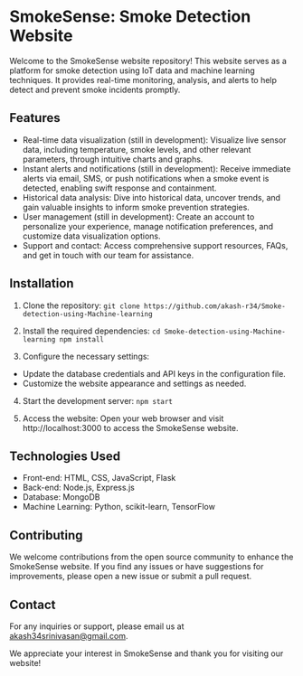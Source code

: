 # SmokeSense: Smoke Detection Website

Welcome to the SmokeSense website repository! This website serves as a platform for smoke detection using IoT data and machine learning techniques. It provides real-time monitoring, analysis, and alerts to help detect and prevent smoke incidents promptly.

## Features
- Real-time data visualization (still in development): Visualize live sensor data, including temperature, smoke levels, and other relevant parameters, through intuitive charts and graphs.
- Instant alerts and notifications (still in development): Receive immediate alerts via email, SMS, or push notifications when a smoke event is detected, enabling swift response and containment.
- Historical data analysis: Dive into historical data, uncover trends, and gain valuable insights to inform smoke prevention strategies.
- User management (still in development): Create an account to personalize your experience, manage notification preferences, and customize data visualization options.
- Support and contact: Access comprehensive support resources, FAQs, and get in touch with our team for assistance.

## Installation
1. Clone the repository:
`git clone https://github.com/akash-r34/Smoke-detection-using-Machine-learning`

2. Install the required dependencies:
`cd Smoke-detection-using-Machine-learning
npm install`

3. Configure the necessary settings:
- Update the database credentials and API keys in the configuration file.
- Customize the website appearance and settings as needed.

4. Start the development server:
`npm start`


6. Access the website:
Open your web browser and visit http://localhost:3000 to access the SmokeSense website.

## Technologies Used
- Front-end: HTML, CSS, JavaScript, Flask
- Back-end: Node.js, Express.js
- Database: MongoDB
- Machine Learning: Python, scikit-learn, TensorFlow

## Contributing
We welcome contributions from the open source community to enhance the SmokeSense website. If you find any issues or have suggestions for improvements, please open a new issue or submit a pull request.

## Contact
For any inquiries or support, please email us at [akash34srinivasan@gmail.com](mailto:akash34srinivasan@gmail.com).

We appreciate your interest in SmokeSense and thank you for visiting our website!
